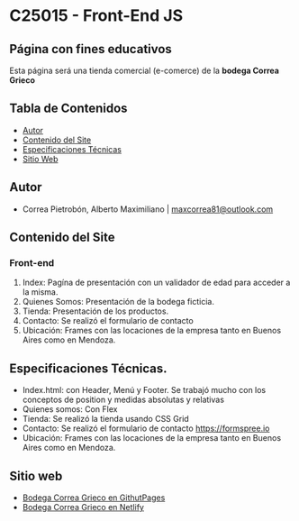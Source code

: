 # C25015 - Front-End JS 
## Página con fines educativos
Esta página será una tienda comercial (e-comerce) de la __bodega Correa Grieco__

## Tabla de Contenidos

- [Autor](#integrantes-del-equipo)
- [Contenido del Site](#contenido-del-site)
- [Especificaciones Técnicas](#especificaciones-técnicas)
- [Sitio Web](#sitio-web)

## Autor
* Correa Pietrobón, Alberto Maximiliano | maxcorrea81@outlook.com

## Contenido del Site
### Front-end
1. Index: Pagína de presentación con un validador de edad para acceder a la misma.
2. Quienes Somos: Presentación de la bodega ficticia.
3. Tienda: Presentación de los productos.
4. Contacto: Se realizó el formulario de contacto
5. Ubicación: Frames con las locaciones de la empresa tanto en Buenos Aires como en Mendoza.

## Especificaciones Técnicas.
* Index.html: con Header, Menú y Footer. Se trabajó mucho con los conceptos de position y medidas absolutas y relativas
* Quienes somos: Con Flex
* Tienda: Se realizó la tienda usando CSS Grid
* Contacto: Se realizó el formulario de contacto https://formspree.io
* Ubicación: Frames con las locaciones de la empresa tanto en Buenos Aires como en Mendoza.


## Sitio web
* [Bodega Correa Grieco en GithutPages](https://maxcpietro.github.io/Bodega_Correa_Grieco_II/)
* [Bodega Correa Grieco en Netlify](https://bodegacorreagrieco2.netlify.app/)
